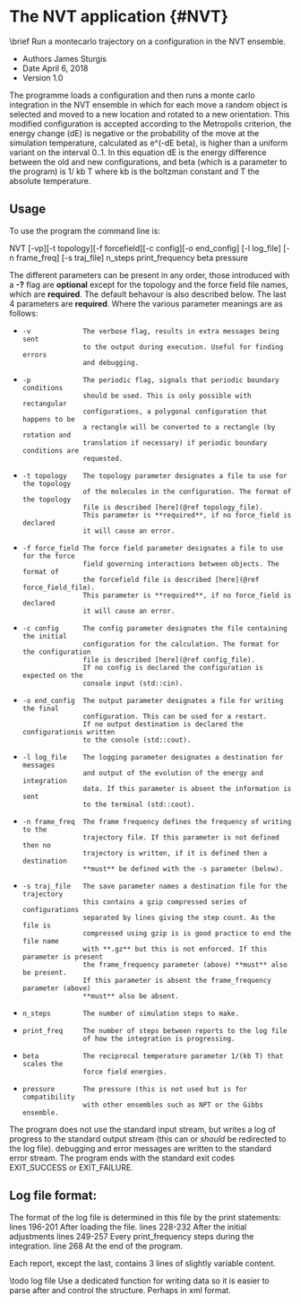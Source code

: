 # The NVT application {#NVT}
\brief   Run a montecarlo trajectory on a configuration in the NVT ensemble.

 * Authors James Sturgis
 * Date    April 6, 2018
 * Version 1.0

The programme loads a configuration and then runs a monte carlo integration
in the NVT ensemble in which for each move a random object is selected and
moved to a new location and rotated to a new orientation. This modified
configuration is accepted according to the Metropolis criterion, the
energy change (dE) is negative or the probability of the move at the 
simulation temperature, calculated as e^(-dE beta), is higher than a uniform 
variant on the interval 0..1. 
In this equation dE is the energy difference between the old and new
configurations, and beta (which is a parameter to the program) is 1/ kb T
where kb is the boltzman constant and T the absolute temperature.

## Usage

To use the program the command line is:

   NVT [-vp][-t topology][-f forcefield][-c config][-o end_config]
       [-l log_file] [-n frame_freq] [-s traj_file] n_steps print_frequency 
       beta pressure

The different parameters can be present in any order, those introduced with a **-?**
flag are **optional** except for the topology and the force field file names, which are
**required**. The default behavour is also described below. The last 4 parameters
are **required**.
Where the various parameter meanings are as follows:
 *     -v             The verbose flag, results in extra messages being sent 
                      to the output during execution. Useful for finding errors
                      and debugging.
 *     -p             The periodic flag, signals that periodic boundary conditions
                      should be used. This is only possible with rectangular
                      configurations, a polygonal configuration that happens to be
                      a rectangle will be converted to a rectangle (by rotation and
                      translation if necessary) if periodic boundary conditions are
                      requested.
 *     -t topology    The topology parameter designates a file to use for the topology
                      of the molecules in the configuration. The format of the topology 
                      file is described [here](@ref topology_file).
                      This parameter is **required**, if no force_field is declared 
                      it will cause an error.
 *     -f force_field The force field parameter designates a file to use for the force
                      field governing interactions between objects. The format of
                      the forcefield file is described [here](@ref force_field_file).
                      This parameter is **required**, if no force_field is declared 
                      it will cause an error.
 *     -c config      The config parameter designates the file containing the initial
                      configuration for the calculation. The format for the configuration
                      file is described [here](@ref config_file). 
                      If no config is declared the configuration is expected on the
                      console input (std::cin).
 *     -o end_config  The output parameter designates a file for writing the final
                      configuration. This can be used for a restart.
                      If no output destination is declared the configurationis written
                      to the console (std::cout).
 *     -l log_file    The logging parameter designates a destination for messages
                      and output of the evolution of the energy and integration
                      data. If this parameter is absent the information is sent
                      to the terminal (std::cout).
 *     -n frame_freq  The frame frequency defines the frequency of writing to the
                      trajectory file. If this parameter is not defined then no
                      trajectory is written, if it is defined then a destination
                      **must** be defined with the -s parameter (below).
 *     -s traj_file   The save parameter names a destination file for the trajectory
                      this contains a gzip compressed series of configurations
                      separated by lines giving the step count. As the file is
                      compressed using gzip is is good practice to end the file name
                      with **.gz** but this is not enforced. If this parameter is present
                      the frame_frequency parameter (above) **must** also be present.
                      If this parameter is absent the frame_frequency parameter (above) 
                      **must** also be absent.
 *     n_steps        The number of simulation steps to make.
 *     print_freq     The number of steps between reports to the log file
                      of how the integration is progressing.
 *     beta           The reciprocal temperature parameter 1/(kb T) that scales the
                      force field energies.
 *     pressure       The pressure (this is not used but is for compatibility
                      with other ensembles such as NPT or the Gibbs ensemble.

The program does not use the standard input stream, but writes a log of progress
to the standard output stream (this can or *should* be redirected to the log file).
debugging and error messages are written to the standard error stream. The
program ends with the standard exit codes EXIT_SUCCESS or EXIT_FAILURE.

## Log file format:
 The format of the log file is determined in this file by the print statements:
     lines 196-201   After loading the file.
     lines 228-232   After the initial adjustments
     lines 249-257   Every print_frequency steps during the integration.
     line 268        At the end of the program.

Each report, except the last, contains 3 lines of slightly variable content.

 \todo log file       Use a dedicated function for writing data so it is easier
                      to parse after and control the structure.  Perhaps in
                      xml format.

